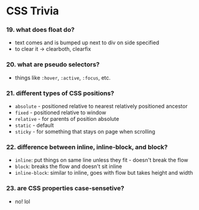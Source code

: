   # CSS Trivia

  ### 19. what does float do?
  - text comes and is bumped up next to div on side specified
  - to clear it -> clearboth, clearfix

  ### 20. what are pseudo selectors?
  - things like `:hover`, `:active`, `:focus`, etc.
  
  ### 21. different types of CSS positions?
  - `absolute` - positioned relative to nearest relatively positioned ancestor
  - `fixed` - positioned relative to window
  - `relative` - for parents of position absolute
  - `static` - default
  - `sticky` - for something that stays on page when scrolling

  ### 22. difference between inline, inline-block, and block?
  - `inline`: put things on same line unless they fit - doesn't break the flow
  - `block`: breaks the flow and doesn't sit inline
  - `inline-block`: similar to inline, goes with flow but takes height and width

  ### 23. are CSS properties case-sensetive?
  - no! lol


